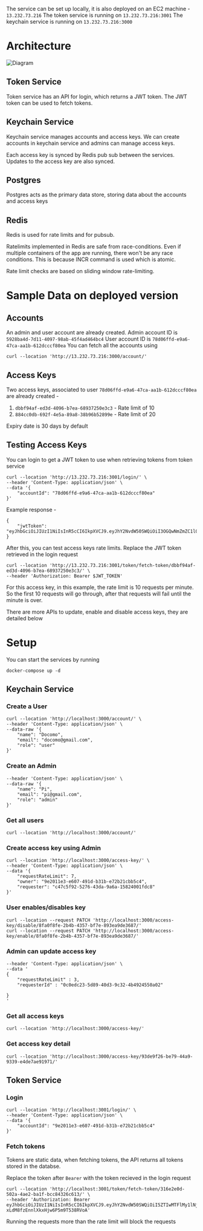 The service can be set up locally, it is also deployed on an EC2 machine - `13.232.73.216`
The token service is running on `13.232.73.216:3001`
The keychain service is running on `13.232.73.216:3000`

# Architecture

![Diagram](https://i.imgur.com/pRDwGYq.png)

## Token Service

Token service has an API for login, which returns a JWT token. The JWT token can be used to fetch tokens. 

## Keychain Service
Keychain service manages accounts and access keys. We can create accounts in keychain service and admins can manage access keys. 

Each access key is synced by Redis pub sub between the services. Updates to the access key are also synced.

## Postgres

Postgres acts as the primary data store, storing data about the accounts and access keys

## Redis

Redis is used for rate limits and for pubsub. 

Ratelimits implemented in Redis are safe from race-conditions. Even if multiple containers of the app are running, there won't be any race conditions. This is because  INCR command is used which is atomic. 

Rate limit checks are based on sliding window rate-limiting.

# Sample Data on deployed version

## Accounts
An admin and user account are already created. 
Admin account ID is `5928ba4d-7d11-4097-98ab-45f4ad464bc4`
User account ID is `78d06ffd-e9a6-47ca-aa1b-612dcccf80ea`
You can fetch all the accounts using 
```
curl --location 'http://13.232.73.216:3000/account/'
```

## Access Keys
Two access keys, associated to user `78d06ffd-e9a6-47ca-aa1b-612dcccf80ea` are already created -

1. `dbbf94af-ed3d-4096-b7ea-68937250e3c3` - Rate limit of 10
2. `884cc0db-692f-4e5a-89a8-38b96b52899e` - Rate limit of 20

Expiry date is 30 days by default

## Testing Access Keys
You can login to get a JWT token to use when retrieving tokens from token service
```
curl --location 'http://13.232.73.216:3001/login/' \
--header 'Content-Type: application/json' \
--data '{
    "accountId": "78d06ffd-e9a6-47ca-aa1b-612dcccf80ea"
}'
```

Example response - 
```
{
    "jwtToken": "eyJhbGciOiJIUzI1NiIsInR5cCI6IkpXVCJ9.eyJhY2NvdW50SWQiOiI3OGQwNmZmZC1lOWE2LTQ3Y2EtYWExYi02MTJkY2NjZjgwZWEiLCJpYXQiOjE3MTYxNDc2NjF9.sLl5WKnXy2Jk8b6xApxar0hVYXO9KFkmrOcFp7bSZV8"
}
```

After this, you can test access keys rate limits. Replace the JWT token retrieved in the login request
```
curl --location 'http://13.232.73.216:3001/token/fetch-token/dbbf94af-ed3d-4096-b7ea-68937250e3c3/' \
--header 'Authorization: Bearer $JWT_TOKEN'
```

For this access key, in this example, the rate limit is 10 requests per minute. So the first 10 requests will go through, after that requests will fail until the minute is over.

There are more APIs to update, enable and disable access keys, they are detailed below

# Setup

You can start the services by running 

```docker-compose up -d```

## Keychain Service

### Create a User
```
curl --location 'http://localhost:3000/account/' \
--header 'Content-Type: application/json' \
--data-raw '{
    "name": "Docomo",
    "email": "docomo@gmail.com",
    "role": "user"
}'
```

### Create an Admin
``` curl --location 'http://localhost:3000/account/' \
--header 'Content-Type: application/json' \
--data-raw '{
    "name": "Pi",
    "email": "pi@gmail.com",
    "role": "admin"
}'
```

### Get all users
``` curl --location 'http://localhost:3000/account/' ```

### Create access key using Admin 
```
curl --location 'http://localhost:3000/access-key/' \
--header 'Content-Type: application/json' \
--data '{
    "requestRateLimit": 7,
    "owner": "9e2011e3-e607-491d-b31b-e72b21cbb5c4",
    "requester": "c47c5f92-5276-43da-9a6a-15824001fdc8"
}'
```

### User enables/disables key

```
curl --location --request PATCH 'http://localhost:3000/access-key/disable/8fa0f8fe-2b4b-4357-bf7e-893ea9de3687/'
curl --location --request PATCH 'http://localhost:3000/access-key/enable/8fa0f8fe-2b4b-4357-bf7e-893ea9de3687/'
```

### Admin can update access key
```curl --location --request PATCH 'http://localhost:3000/access-key/3267737c-6172-4622-9358-851c70b93508/' \
--header 'Content-Type: application/json' \
--data '
{
    "requestRateLimit" : 3,
    "requesterId" : "0c0edc23-5d89-40d3-9c32-4b4924550a02"

}
'
```

### Get all access keys
```
curl --location 'http://localhost:3000/access-key/'
```

### Get access key detail
```
curl --location 'http://localhost:3000/access-key/93de9f26-be79-44a9-9339-e4de7ae91971/'
```

## Token Service

### Login
```
curl --location 'http://localhost:3001/login/' \
--header 'Content-Type: application/json' \
--data '{
    "accountId": "9e2011e3-e607-491d-b31b-e72b21cbb5c4"
}'
```

### Fetch tokens
Tokens are static data, when fetching tokens, the API returns all tokens stored in the databse.

Replace the token after `Bearer` with the token recieved in the login request

```
curl --location 'http://localhost:3001/token/fetch-token/316e2e0d-502a-4ae2-ba1f-bcc84326c613/' \
--header 'Authorization: Bearer eyJhbGciOiJIUzI1NiIsInR5cCI6IkpXVCJ9.eyJhY2NvdW50SWQiOiI5ZTIwMTFlMy1lNjA3LTQ5MWQtYjMxYi1lNzJiMjFjYmI1YzQiLCJpYXQiOjE3MTYxNDQxODd9.v18uKMdsIlt8-xLdM8fzEnnlXkxHjw6P5m9T538RVoA'
```

Running the requests more than the rate limit will block the requests